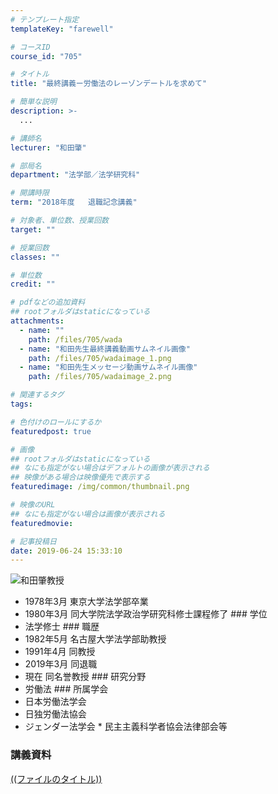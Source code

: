 ```yaml
---
# テンプレート指定
templateKey: "farewell"

# コースID
course_id: "705"

# タイトル
title: "最終講義ー労働法のレーゾンデートルを求めて"

# 簡単な説明
description: >-
  ...

# 講師名
lecturer: "和田肇"

# 部局名
department: "法学部／法学研究科"

# 開講時限
term: "2018年度	退職記念講義"

# 対象者、単位数、授業回数
target: ""

# 授業回数
classes: ""

# 単位数
credit: ""

# pdfなどの追加資料
## rootフォルダはstaticになっている
attachments: 
  - name: "" 
    path: /files/705/wada
  - name: "和田先生最終講義動画サムネイル画像" 
    path: /files/705/wadaimage_1.png
  - name: "和田先生メッセージ動画サムネイル画像" 
    path: /files/705/wadaimage_2.png

# 関連するタグ
tags:

# 色付けのロールにするか
featuredpost: true

# 画像
## rootフォルダはstaticになっている
## なにも指定がない場合はデフォルトの画像が表示される
## 映像がある場合は映像優先で表示する
featuredimage: /img/common/thumbnail.png

# 映像のURL
## なにも指定がない場合は画像が表示される
featuredmovie: 

# 記事投稿日
date: 2019-06-24 15:33:10
---
```


![和田肇教授](/files/705/wada) 

* 1978年3月 東京大学法学部卒業
* 1980年3月 同大学院法学政治学研究科修士課程修了 ### 学位
* 法学修士 ### 職歴
* 1982年5月 名古屋大学法学部助教授
* 1991年4月 同教授
* 2019年3月 同退職
* 現在  同名誉教授 ### 研究分野
* 労働法 ### 所属学会
* 日本労働法学会
* 日独労働法協会
* ジェンダー法学会 * 民主主義科学者協会法律部会等


### 講義資料

[((ファイルのタイトル))](/files/705/((ファイル名))) 
